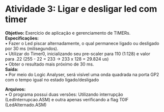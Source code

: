 # Atividade 3: Ligar e desligar led com timer
**Objetivo:** Exercício de aplicação e gerenciamento de TIMERs. <br/>
**Especificações:** <br/>
• Fazer o Led piscar alternadamente, o qual permanece ligado ou desligado por 30 ms (milisegundos).<br/>
• Utilizar do Timer0, inicializando seu pre-scaler para 110 (1:128) e valor para .22 (255 - 22 = 233 -> 233 x 128 = 29.824 us) <br/>
• Obter o resultado mais próximo de 30 ms.<br/>
**Saída:** <br/>
• Por meio do Logic Analyser, será visível uma onda quadrada na porta GP2 com o tempo igual no estado ligado/desligado<br/>

**Arquivos:** <br/>
• O programa possui duas versões: Utilizando interrupção (LedInterrupcao.ASM) e outra apenas verificando a flag T0IF (LedAlternado.ASM)
